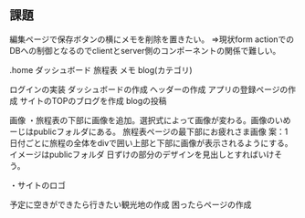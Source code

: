 ## 課題

編集ページで保存ボタンの横にメモを削除を置きたい。
⇒現状form actionでのDBへの制御となるのでclientとserver側のコンポーネントの関係で難しい。

.home
    ダッシュボード
        旅程表
        メモ
    blog(カテゴリ)


ログインの実装
ダッシュボードの作成
ヘッダーの作成
アプリの登録ページの作成
サイトのTOPのブログを作成
blogの投稿

画像
・旅程表の下部に画像を追加。選択式によって画像が変わる。画像のいめーじはpublicフォルダにある。
旅程表ページの最下部にお疲れさま画像
案：1
日付ごとに旅程の全体をdivで囲い上部と下部に画像が表示されるようにする。イメージはpublicフォルダ
日ずけの部分のデザインを見出しとすればいけそう。


・サイトのロゴ


予定に空きができたら行きたい観光地の作成
困ったらページの作成
